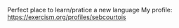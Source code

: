 Perfect place to learn/pratice a new language
My profile: https://exercism.org/profiles/sebcourtois

